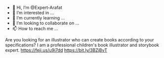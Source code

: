 - 👋 Hi, I’m @Expert-Arafat
- 👀 I’m interested in ...
- 🌱 I’m currently learning ...
- 💞️ I’m looking to collaborate on ...
- 📫 How to reach me ...

<!---
Expert-Arafat/Expert-Arafat is a ✨ special ✨ repository because its `README.md` (this file) appears on your GitHub profile.
You can click the Preview link to take a look at your changes.
--->
Are you looking for an illustrator who can create books according to your specifications? I am a professional children's book illustrator and storybook expert.
https://feji.us/u9i7dd
https://bit.ly/3BZjBvT
